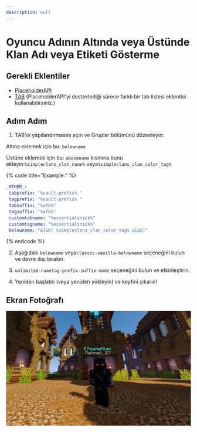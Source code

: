 ```yaml
---
description: null
---
```


# Oyuncu Adının Altında veya Üstünde Klan Adı veya Etiketi Gösterme

## Gerekli Eklentiler

* [PlaceholderAPI](https://www.spigotmc.org/resources/placeholderapi.6245/)
* [TAB](https://www.spigotmc.org/resources/tab-1-5-x-1-15-x-free-version.57806/) \(PlaceholderAPI'yi desteklediği sürece farklı bir tab listesi eklentisi kullanabilirsiniz.\)

## Adım Adım

1. TAB'ın yapılandırmasını açın ve Gruplar bölümünü düzenleyin:

 Altına eklemek için bu: `belowname` 

Üstüne eklemek için bu: `abovename` kısmına bunu ekleyin:`%simpleclans_clan_name%` veya`%simpleclans_clan_color_tag%`

{% code title="Example:" %}
```yaml
_OTHER_:
 tabprefix: "%vault-prefix% "
 tagprefix: "%vault-prefix% "
 tabsuffix: "%afk%"
 tagsuffix: "%afk%"
 customtabname: "%essentialsnick%"
 customtagname: "%essentialsnick%"
 belowname: "&l&b[ %simpleclans_clan_color_tag% &l&b]"
```
{% endcode %}

2. Aşağıdaki `belowname` veya`classic-vanilla-belowname` seçeneğini bulun ve devre dışı bırakın.

3. `unlimited-nametag-prefix-suffix-mode` seçeneğini bulun ve etkinleştirin.

4. Yeniden başlatın \(veya yeniden yükleyin\) ve keyfini çıkarın!

## Ekran Fotoğrafı

![](../.gitbook/assets/klan.png)

